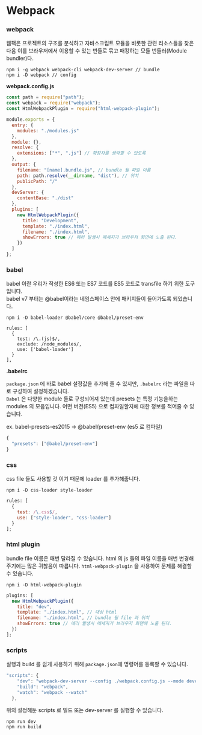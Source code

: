 # Webpack

### webpack

웹팩은 프로젝트의 구조를 분석하고 자바스크립트 모듈을 비롯한 관련 리소스들을 찾은 다음 이를 브라우저에서 이용할 수 있는 번들로 묶고 패킹하는 모듈 번들러\(Module bundler\)다.

```text
npm i -g webpack webpack-cli webpack-dev-server // bundle
npm i -D webpack // config
```

**webpack.config.js**

```javascript
const path = require("path");
const webpack = require("webpack");
const HtmlWebpackPlugin = require("html-webpack-plugin");

module.exports = {
  entry: {
    modules: "./modules.js"
  },
  module: {},
  resolve: {
    extensions: ["*", ".js"] // 확장자를 생략할 수 있도록
  },
  output: {
    filename: "[name].bundle.js", // bundle 될 파일 이름
    path: path.resolve(__dirname, "dist"), // 위치
    publicPath: "/"
  },
  devServer: {
    contentBase: "./dist"
  },
  plugins: [
    new HtmlWebpackPlugin({
      title: "Development",
      template: "./index.html",
      filename: "./index.html",
      showErrors: true // 에러 발생시 메세지가 브라우저 화면에 노출 된다.
    })
  ]
};
```

### babel

babel 이란 우리가 작성한 ES6 또는 ES7 코드를 ES5 코드로 transfile 하기 위한 도구입니다.  
babel v7 부터는 @babel이라는 네임스페이스 안에 패키지들이 들어가도록 되었습니다.

```text
npm i -D babel-loader @babel/core @babel/preset-env
```

```text
rules: [
  {
    test: /\.(js)$/,
    exclude: /node_modules/,
    use: ['babel-loader']
  }
],
```

**.babelrc**

`package.json` 에 바로 babel 설정값을 추가해 줄 수 있지만, `.babelrc` 라는 파일을 따로 구성하여 설정하겠습니다.  
`Babel` 은 다양한 module 들로 구성되어져 있는데 presets 는 특정 기능을하는 modules 의 모음입니다. 어떤 버전\(ES5\) 으로 컴파일할지에 대한 정보를 적어줄 수 있습니다.

ex. babel-presets-es2015 -&gt; @babel/preset-env \(es5 로 컴파일\)

```javascript
{
  "presets": ["@babel/preset-env"]
}
```

### css

css file 들도 사용할 것 이기 때문에 loader 를 추가해줍니다.

```text
npm i -D css-loader style-loader
```

```javascript
rules: [
  {
    test: /\.css$/,
    use: ["style-loader", "css-loader"]
  }
];
```

### html plugin

bundle file 이름은 매번 달라질 수 있습니다. html 의 js 들의 파일 이름을 매번 변경해주기에는 많은 귀찮음이 따릅니다. `html-webpack-plugin` 을 사용하여 문제를 해결할 수 있습니다.

```text
npm i -D html-webpack-plugin
```

```javascript
plugins: [
  new HtmlWebpackPlugin({
    title: "dev",
    template: "./index.html", // 대상 html
    filename: "./index.html", // bundle 될 file 과 위치
    showErrors: true // 에러 발생시 메세지가 브라우저 화면에 노출 된다.
  })
];
```

### scripts

실행과 build 를 쉽게 사용하기 위해 `package.json`에 명령어를 등록할 수 있습니다.

```javascript
"scripts": {
    "dev": "webpack-dev-server --config ./webpack.config.js --mode development --hot --inline",
    "build": "webpack",
    "watch": "webpack --watch"
  },
```

위의 설정해둔 scripts 로 빌드 또는 dev-server 를 실행할 수 있습니다.

```text
npm run dev
npm run build
```

